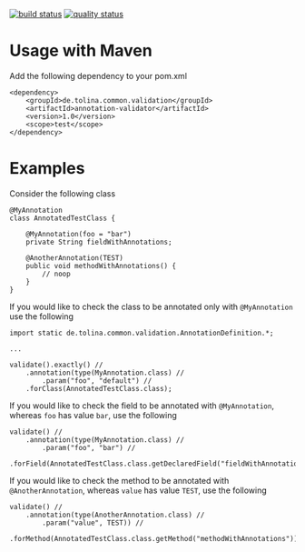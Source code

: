 [![build status](https://travis-ci.org/arxes-tolina/annotation-validator.svg?branch=master)](https://github.com/arxes-tolina/annotation-validator/commits/master)
[![quality status](https://sonarqube.com/api/badges/gate?key=de.tolina.common.validation%3Aannotation-validator)](https://sonarqube.com/dashboard?id=de.tolina.common.validation%3Aannotation-validator)

# Usage with Maven

Add the following dependency to your pom.xml

```
<dependency>
	<groupId>de.tolina.common.validation</groupId>
	<artifactId>annotation-validator</artifactId>
	<version>1.0</version>
	<scope>test</scope>
</dependency>
```

# Examples

Consider the following class

```
@MyAnnotation
class AnnotatedTestClass {

	@MyAnnotation(foo = "bar")
	private String fieldWithAnnotations;

	@AnotherAnnotation(TEST)
	public void methodWithAnnotations() {
		// noop
	}
}
```

If you would like to check the class to be annotated only with `@MyAnnotation` use the following

```
import static de.tolina.common.validation.AnnotationDefinition.*;

...

validate().exactly() //
	.annotation(type(MyAnnotation.class) //
		.param("foo", "default") //
	.forClass(AnnotatedTestClass.class);
```

If you would like to check the field to be annotated with `@MyAnnotation`, whereas `foo` has value `bar`, use the following

```
validate() //
	.annotation(type(MyAnnotation.class) //
		.param("foo", "bar") //
	.forField(AnnotatedTestClass.class.getDeclaredField("fieldWithAnnotations"));

```

If you would like to check the method to be annotated with `@AnotherAnnotation`, whereas `value` has value `TEST`, use the following

```
validate() //
	.annotation(type(AnotherAnnotation.class) //
		.param("value", TEST)) //
	.forMethod(AnnotatedTestClass.class.getMethod("methodWithAnnotations"));

```